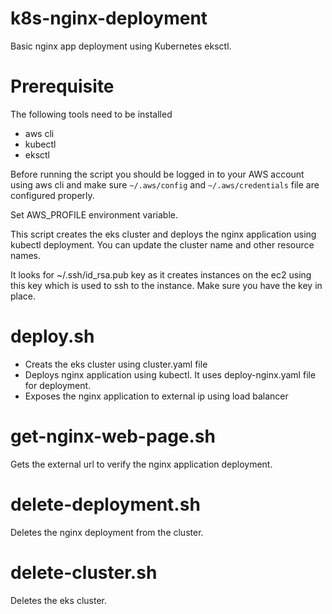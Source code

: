 # k8s-nginx-deployment
Basic nginx app deployment using Kubernetes eksctl.

# Prerequisite
The following tools need to be installed
* aws cli
* kubectl
* eksctl

Before running the script you should be logged in to your AWS account using aws cli and make sure `~/.aws/config` and `~/.aws/credentials` file are configured properly.

Set AWS_PROFILE environment variable.

This script creates the eks cluster and deploys the nginx application using kubectl deployment.
You can update the cluster name and other resource names.

It looks for ~/.ssh/id_rsa.pub key as it creates instances on the ec2 using this key which is used to ssh to the instance. Make sure you have the key in place.
# deploy.sh

* Creats the eks cluster using cluster.yaml file
* Deploys nginx application using kubectl. It uses deploy-nginx.yaml file for deployment.
* Exposes the nginx application to external ip using load balancer

# get-nginx-web-page.sh

Gets the external url to verify the nginx application deployment.

# delete-deployment.sh

Deletes the nginx deployment from the cluster.

# delete-cluster.sh

Deletes the eks cluster.
